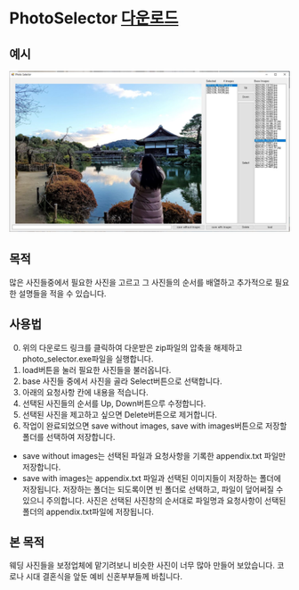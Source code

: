 # PhotoSelector [다운로드](https://github.com/BKLim87/PhotoSelector/archive/refs/heads/main.zip)
## 예시
![Example Screenshot](./capture.JPG)
## 목적

 많은 사진들중에서 필요한 사진을 고르고 그 사진들의 순서를 배열하고 추가적으로 필요한 설명들을 적을 수 있습니다. 
## 사용법
 0. 위의 다운로드 링크를 클릭하여 다운받은 zip파일의 압축을 해제하고 photo_selector.exe파일을 실행합니다.
 1. load버튼을 눌러 필요한 사진들을 불러옵니다. 
 2. base 사진들 중에서 사진을 골라 Select버튼으로 선택합니다. 
 3. 아래의 요청사항 칸에 내용을 적습니다. 
 4. 선택된 사진들의 순서를 Up, Down버튼으루 수정합니다.
 5. 선택된 사진을 제고하고 싶으면 Delete버튼으로 제거합니다. 
 6. 작업이 완료되었으면 save without images, save with images버튼으로 저장할 폴더를 선택하여 저장합니다.
   - save without images는 선택된 파일과 요청사항을 기록한 appendix.txt 파일만 저장합니다. 
   - save with images는 appendix.txt 파일과 선택된 이미지들이 저장하는 폴더에 저장됩니다. 
 저장하는 폴더는 되도록이면 빈 폴더로 선택하고, 파일이 덮어써질 수 있으니 주의합니다. 
 사진은 선택된 사진창의 순서대로 파일명과 요청사항이 선택된 폴더의 appendix.txt파일에 저장됩니다. 
## 본 목적

 웨딩 사진들을 보정업체에 맡기려보니 비슷한 사진이 너무 많아 만들어 보았습니다. 코로나 시대 결혼식을 앞둔 예비 신혼부부들께 바칩니다.
